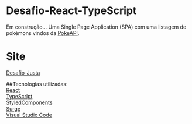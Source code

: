 # Desafio-React-TypeScript
Em construção...
Uma Single Page Application (SPA) com uma listagem de pokémons vindos da [PokeAPI](https://pokeapi.co/). 

# Site
[Desafio-Justa](https://desafio-justa.surge.sh/)

##Tecnologias utilizadas:\
[React](https://reactjs.org/)\
[TypeScript](https://www.typescriptlang.org/)\
[StyledComponents](https://styled-components.com/)\
[Surge](https://surge.sh/)\
[Visual Studio Code](https://code.visualstudio.com/docs/editor/vscode-web)
